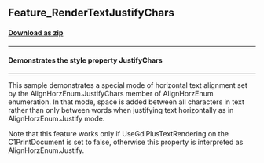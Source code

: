 ## Feature_RenderTextJustifyChars
#### [Download as zip](https://minhaskamal.github.io/DownGit/#/home?url=https://github.com/GrapeCity/ComponentOne-WinForms-Samples/tree/master/NetFramework\Reports\C1Preview\VB\Feature_RenderTextJustifyChars)
____
#### Demonstrates the style property JustifyChars
____
This sample demonstrates a special mode of horizontal text alignment set by the AlignHorzEnum.JustifyChars member of AlignHorzEnum enumeration. In that mode, space is added between all characters in text rather than only between words when justifying text horizontally as in AlignHorzEnum.Justify mode. 

Note that this feature works only if UseGdiPlusTextRendering on the C1PrintDocument is set to false, otherwise this property is interpreted as AlignHorzEnum.Justify. 